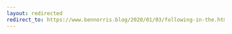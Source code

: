 ```yaml
---
layout: redirected
redirect_to: https://www.bennorris.blog/2020/01/03/following-in-the.html
---
```

